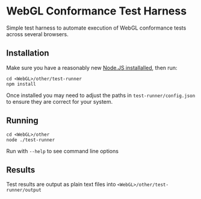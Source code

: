WebGL Conformance Test Harness
==============================

Simple test harness to automate execution of WebGL conformance tests across
several browsers.

Installation
------------

Make sure you have a reasonably new [Node.JS installalled](http://nodejs.org/),
then run:

    cd <WebGL>/other/test-runner
    npm install

Once installed you may need to adjust the paths in 
`test-runner/config.json` to ensure they are correct for your system.

Running
-------

    cd <WebGL>/other
    node ./test-runner

Run with `--help` to see command line options

Results
-------

Test results are output as plain text files into 
`<WebGL>/other/test-runner/output`